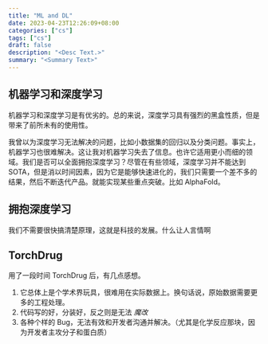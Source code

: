 ```yaml
---
title: "ML and DL"
date: 2023-04-23T12:26:09+08:00
categories: ["cs"]
tags: ["cs"]
draft: false
description: "<Desc Text.>"
summary: "<Summary Text>"
---
```


## 机器学习和深度学习

机器学习和深度学习是有优劣的。总的来说，深度学习具有强烈的黑盒性质，但是带来了前所未有的使用性。

我曾以为深度学习无法解决的问题，比如小数据集的回归以及分类问题。事实上，机器学习也很难解决。这让我对机器学习失去了信息。也许它适用更小而细的领域。我们是否可以全面拥抱深度学习？尽管在有些领域，深度学习并不能达到 SOTA，但是消以时间因素，因为它是能够快速进化的，我们只需要一个差不多的结果，然后不断迭代产品。就能实现某些重点突破。比如 AlphaFold。

## 拥抱深度学习

我们不需要很快搞清楚原理，这就是科技的发展。什么让人言情啊

## TorchDrug

用了一段时间 TorchDrug 后，有几点感想。

1.   它总体上是个学术界玩具，很难用在实际数据上。换句话说，原始数据需要更多的工程处理。
2.   代码写的好，分装好，反之则是无法 *魔改*
3.   各种个样的 Bug，无法有效和开发者沟通并解决。（尤其是化学反应那块，因为开发者主攻分子和蛋白质）
